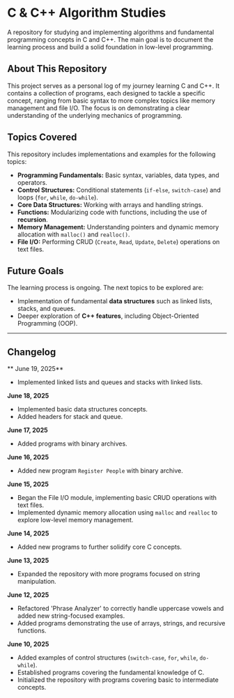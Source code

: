 # C & C++ Algorithm Studies

A repository for studying and implementing algorithms and fundamental programming concepts in C and C++. The main goal is to document the learning process and build a solid foundation in low-level programming.

## About This Repository

This project serves as a personal log of my journey learning C and C++. It contains a collection of programs, each designed to tackle a specific concept, ranging from basic syntax to more complex topics like memory management and file I/O. The focus is on demonstrating a clear understanding of the underlying mechanics of programming.

## Topics Covered

This repository includes implementations and examples for the following topics:

* **Programming Fundamentals:** Basic syntax, variables, data types, and operators.
* **Control Structures:** Conditional statements (`if-else`, `switch-case`) and loops (`for`, `while`, `do-while`).
* **Core Data Structures:** Working with arrays and handling strings.
* **Functions:** Modularizing code with functions, including the use of **recursion**.
* **Memory Management:** Understanding pointers and dynamic memory allocation with `malloc()` and `realloc()`.
* **File I/O:** Performing CRUD (`Create`, `Read`, `Update`, `Delete`) operations on text files.

## Future Goals

The learning process is ongoing. The next topics to be explored are:

* Implementation of fundamental **data structures** such as linked lists, stacks, and queues.
* Deeper exploration of **C++ features**, including Object-Oriented Programming (OOP).

---

## Changelog

** June 19, 2025**
* Implemented linked lists and queues and stacks with linked lists.

**June 18, 2025**
* Implemented basic data structures concepts.
* Added headers for stack and queue.

**June 17, 2025**
* Added programs with binary archives.

**June 16, 2025**
* Added new program `Register People` with binary archive.

**June 15, 2025**
* Began the File I/O module, implementing basic CRUD operations with text files.
* Implemented dynamic memory allocation using `malloc` and `realloc` to explore low-level memory management.

**June 14, 2025**
* Added new programs to further solidify core C concepts.

**June 13, 2025**
* Expanded the repository with more programs focused on string manipulation.

**June 12, 2025**
* Refactored 'Phrase Analyzer' to correctly handle uppercase vowels and added new string-focused examples.
* Added programs demonstrating the use of arrays, strings, and recursive functions.

**June 10, 2025**
* Added examples of control structures (`switch-case`, `for`, `while`, `do-while`).
* Established programs covering the fundamental knowledge of C.
* Initialized the repository with programs covering basic to intermediate concepts.